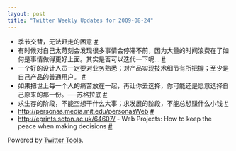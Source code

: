 ```yaml
---
layout: post
title: "Twitter Weekly Updates for 2009-08-24"
---
```


<ul class="aktt_tweet_digest">
	<li>季节交替，无法赶走的困意 <a href="http://twitter.com/Joshua_C/statuses/3513811200">#</a></li>
	<li>有时候对自己太苛刻会发现很多事情会停滞不前，因为大量的时间浪费在了如何是事情做得更好上面。其实是否可以迭代一下呢... <a href="http://twitter.com/Joshua_C/statuses/3511897331">#</a></li>
	<li>一个好的设计人员一定要对业务熟悉；对产品实现技术细节有所把握；至少是自己产品的普通用户。 <a href="http://twitter.com/Joshua_C/statuses/3511429624">#</a></li>
	<li>如果把世上每一个人的痛苦放在一起，再让你去选择，你可能还是愿意选择自己原来的那一份。—-苏格拉底 <a href="http://twitter.com/Joshua_C/statuses/3510950261">#</a></li>
	<li>求生存的阶段，不能空想干什么大事；求发展的阶段，不能总想赚什么小钱 <a href="http://twitter.com/Joshua_C/statuses/3439963366">#</a></li>
	<li><a href="http://personas.media.mit.edu/personasWeb" rel="nofollow">http://personas.media.mit.edu/personasWeb</a> <a href="http://twitter.com/Joshua_C/statuses/3417028441">#</a></li>
	<li><a href="http://eprints.soton.ac.uk/64607/" rel="nofollow">http://eprints.soton.ac.uk/64607/</a> - Web Projects: How to keep the peace when making decisions <a href="http://twitter.com/Joshua_C/statuses/3396033842">#</a></li>
</ul>
<p class="aktt_credit">Powered by <a href="http://alexking.org/projects/wordpress">Twitter Tools</a>.</p>
